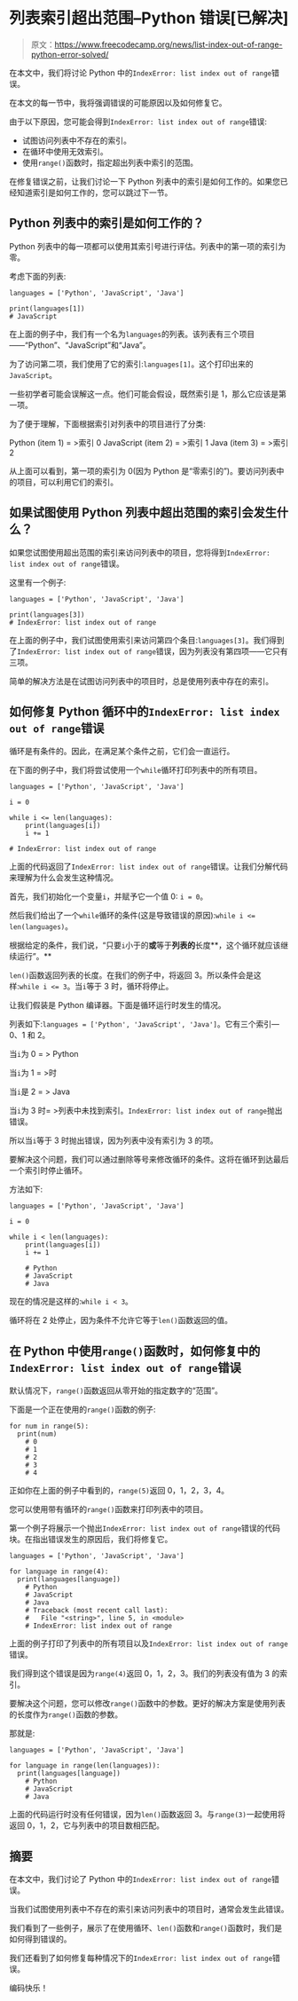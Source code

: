 # 列表索引超出范围–Python 错误[已解决]

> 原文：<https://www.freecodecamp.org/news/list-index-out-of-range-python-error-solved/>

在本文中，我们将讨论 Python 中的`IndexError: list index out of range`错误。

在本文的每一节中，我将强调错误的可能原因以及如何修复它。

由于以下原因，您可能会得到`IndexError: list index out of range`错误:

*   试图访问列表中不存在的索引。
*   在循环中使用无效索引。
*   使用`range()`函数时，指定超出列表中索引的范围。

在修复错误之前，让我们讨论一下 Python 列表中的索引是如何工作的。如果您已经知道索引是如何工作的，您可以跳过下一节。

## Python 列表中的索引是如何工作的？

Python 列表中的每一项都可以使用其索引号进行评估。列表中的第一项的索引为零。

考虑下面的列表:

```
languages = ['Python', 'JavaScript', 'Java']

print(languages[1])
# JavaScript
```

在上面的例子中，我们有一个名为`languages`的列表。该列表有三个项目——“Python”、“JavaScript”和“Java”。

为了访问第二项，我们使用了它的索引:`languages[1]`。这个打印出来的`JavaScript`。

一些初学者可能会误解这一点。他们可能会假设，既然索引是 1，那么它应该是第一项。

为了便于理解，下面根据索引对列表中的项目进行了分类:

Python (item 1) = >索引 0
JavaScript (item 2) = >索引 1
Java (item 3) = >索引 2

从上面可以看到，第一项的索引为 0(因为 Python 是“零索引的”)。要访问列表中的项目，可以利用它们的索引。

## 如果试图使用 Python 列表中超出范围的索引会发生什么？

如果您试图使用超出范围的索引来访问列表中的项目，您将得到`IndexError: list index out of range`错误。

这里有一个例子:

```
languages = ['Python', 'JavaScript', 'Java']

print(languages[3])
# IndexError: list index out of range
```

在上面的例子中，我们试图使用索引来访问第四个条目:`languages[3]`。我们得到了`IndexError: list index out of range`错误，因为列表没有第四项——它只有三项。

简单的解决方法是在试图访问列表中的项目时，总是使用列表中存在的索引。

## 如何修复 Python 循环中的`IndexError: list index out of range`错误

循环是有条件的。因此，在满足某个条件之前，它们会一直运行。

在下面的例子中，我们将尝试使用一个`while`循环打印列表中的所有项目。

```
languages = ['Python', 'JavaScript', 'Java']

i = 0

while i <= len(languages):
    print(languages[i])
    i += 1

# IndexError: list index out of range
```

上面的代码返回了`IndexError: list index out of range`错误。让我们分解代码来理解为什么会发生这种情况。

首先，我们初始化一个变量`i`，并赋予它一个值 0: `i = 0`。

然后我们给出了一个`while`循环的条件(这是导致错误的原因):`while i <= len(languages)`。

根据给定的条件，我们说，“只要`i`小于的**或**等于**列表的**长度**，这个循环就应该继续运行”。**

`len()`函数返回列表的长度。在我们的例子中，将返回 3。所以条件会是这样:`while i <= 3`。当`i`等于 3 时，循环将停止。

让我们假装是 Python 编译器。下面是循环运行时发生的情况。

列表如下:`languages = ['Python', 'JavaScript', 'Java']`。它有三个索引— 0、1 和 2。

当`i`为 0 = > Python

当`i`为 1 = >时

当`i`是 2 = > Java

当`i`为 3 时= >列表中未找到索引。`IndexError: list index out of range`抛出错误。

所以当`i`等于 3 时抛出错误，因为列表中没有索引为 3 的项。

要解决这个问题，我们可以通过删除等号来修改循环的条件。这将在循环到达最后一个索引时停止循环。

方法如下:

```
languages = ['Python', 'JavaScript', 'Java']

i = 0

while i < len(languages):
    print(languages[i])
    i += 1

    # Python
    # JavaScript
    # Java 
```

现在的情况是这样的:`while i < 3`。

循环将在 2 处停止，因为条件不允许它等于`len()`函数返回的值。

## 在 Python 中使用`range()`函数时，如何修复中的`IndexError: list index out of range`错误

默认情况下，`range()`函数返回从零开始的指定数字的“范围”。

下面是一个正在使用的`range()`函数的例子:

```
for num in range(5):
  print(num)
    # 0
    # 1
    # 2
    # 3
    # 4
```

正如你在上面的例子中看到的，`range(5)`返回 0，1，2，3，4。

您可以使用带有循环的`range()`函数来打印列表中的项目。

第一个例子将展示一个抛出`IndexError: list index out of range`错误的代码块。在指出错误发生的原因后，我们将修复它。

```
languages = ['Python', 'JavaScript', 'Java']

for language in range(4):
  print(languages[language])
    # Python
    # JavaScript
    # Java
    # Traceback (most recent call last):
    #   File "<string>", line 5, in <module>
    # IndexError: list index out of range
```

上面的例子打印了列表中的所有项目以及`IndexError: list index out of range`错误。

我们得到这个错误是因为`range(4)`返回 0，1，2，3。我们的列表没有值为 3 的索引。

要解决这个问题，您可以修改`range()`函数中的参数。更好的解决方案是使用列表的长度作为`range()`函数的参数。

那就是:

```
languages = ['Python', 'JavaScript', 'Java']

for language in range(len(languages)):
  print(languages[language])
    # Python
    # JavaScript
    # Java
```

上面的代码运行时没有任何错误，因为`len()`函数返回 3。与`range(3)`一起使用将返回 0，1，2，它与列表中的项目数相匹配。

## 摘要

在本文中，我们讨论了 Python 中的`IndexError: list index out of range`错误。

当我们试图使用列表中不存在的索引来访问列表中的项目时，通常会发生此错误。

我们看到了一些例子，展示了在使用循环、`len()`函数和`range()`函数时，我们是如何得到错误的。

我们还看到了如何修复每种情况下的`IndexError: list index out of range`错误。

编码快乐！